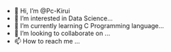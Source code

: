 - 👋 Hi, I’m @Pc-Kirui
- 👀 I’m interested in Data Science...
- 🌱 I’m currently learning C Programming language...
- 💞️ I’m looking to collaborate on ...
- 📫 How to reach me ...

<!---
Pc-Kirui/Pc-Kirui is a ✨ special ✨ repository because its `README.md` (this file) appears on your GitHub profile.
You can click the Preview link to take a look at your changes.
--->
